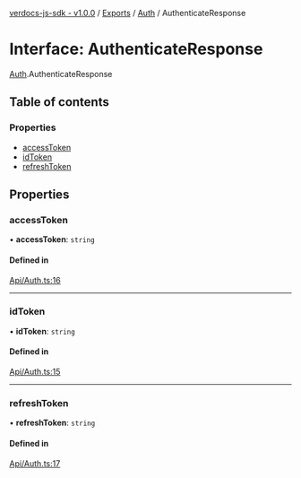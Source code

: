 [verdocs-js-sdk - v1.0.0](../README.md) / [Exports](../modules.md) / [Auth](../modules/Auth.md) / AuthenticateResponse

# Interface: AuthenticateResponse

[Auth](../modules/Auth.md).AuthenticateResponse

## Table of contents

### Properties

- [accessToken](Auth.AuthenticateResponse.md#accesstoken)
- [idToken](Auth.AuthenticateResponse.md#idtoken)
- [refreshToken](Auth.AuthenticateResponse.md#refreshtoken)

## Properties

### accessToken

• **accessToken**: `string`

#### Defined in

[Api/Auth.ts:16](https://github.com/Verdocs/js-sdk/blob/6ec87bd/src/Api/Auth.ts#L16)

___

### idToken

• **idToken**: `string`

#### Defined in

[Api/Auth.ts:15](https://github.com/Verdocs/js-sdk/blob/6ec87bd/src/Api/Auth.ts#L15)

___

### refreshToken

• **refreshToken**: `string`

#### Defined in

[Api/Auth.ts:17](https://github.com/Verdocs/js-sdk/blob/6ec87bd/src/Api/Auth.ts#L17)

